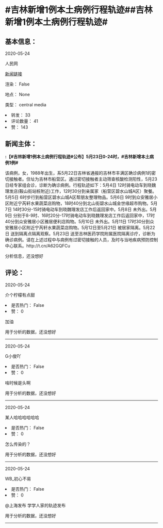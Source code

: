<html>
 <body>
  <h1 id="title">
   #吉林新增1例本土病例行程轨迹##吉林新增1例本土病例行程轨迹#
  </h1>
  <div id="basic_info">
   <h2 id="default h2">
    基本信息：
   </h2>
   <p id="time">
    2020-05-24
   </p>
   <p id="author">
    人民网
   </p>
   <p id="src">
    <a href="https://weibo.cn/comment/J3njcjh4q">
     新闻链接
    </a>
   </p>
   <p id="is_rendered">
    渲染： False
   </p>
   <p id="location">
    地点： None
   </p>
   <p id="news_type">
    类型： central media
   </p>
  </div>
  <div id="attrs">
   <li id_no="repost">
    转发： 33
   </li>
   <li id_no="comment_number">
    评论数量： 41
   </li>
   <li id_no="attitude">
    赞： 143
   </li>
  </div>
  <div id="article">
   <h2 id="default h2">
    新闻主体：
   </h2>
   <p id="lead">
    <strong>
     :【#吉林新增1例本土病例行程轨迹#公布】5月23日0-24时，#吉林新增本土病例1例#
    </strong>
   </p>
   <div id="main_text">
    <p id="paragraph_1">
     该病例，女，1988年出生，系5月22日吉林省通报的吉林市丰满区确诊病例1的密切接触者。住址为吉林市船营区。通过密切接触者主动筛查核酸检测阳性，5月23日经专家组会诊，诊断为确诊病例。行程轨迹如下：5月4日 12时骑电动车到晓魏理发店(鞍山街站桩附近)工作，12时30分到亲属家（船营区碧水山城A区）聚餐。5月5日 6时步行到船营区碧水山城A区帮朋友整理物品。5月6日 9时到众安雅居小区附近宁芮轩水果蔬菜店购物，18时40分到北山街碧水山城金世缘超市购物。5月7日 14时30分-15时骑电动车到晓魏理发店工作后返回家中。5月8日 未外出。5月9日 分别于8-9时、16时20分-17时骑电动车到晓魏理发店工作后返回家中，17时40分到众安雅居小区雅居便利店购物。5月10日 未外出。5月11日 17时30分到众安雅居小区附近宁芮轩水果蔬菜店购物。5月12日至5月21日 被居家隔离。5月22日 送到隔离点隔离观察。5月23日 送至吉林医药学院附属医院隔离诊疗，诊断为确诊病例。请在上述过程中与病例有过密切接触的人员，及时与当地疾病预防控制中心联系。http://t.cn/A62GQFCu
    </p>
   </div>
  </div>
  <div id="analyse_info">
   分析信息，还没想好
  </div>
  <div id="comments">
   <h2 id="default h2">
    评论：
   </h2>
   <div id="comments_block">
    <p id="comment_time">
     2020-05-24
    </p>
    <p id="comment_author">
     介个柠檬有点甜
    </p>
    <div id="comment_attrs">
     <li id_no="is_hot">
      是否热门： False
     </li>
     <li id_no="attitude">
      赞： 0
     </li>
    </div>
    <p id="comment_content">
     加油
    </p>
    <div id="comment_analyse_info">
     用于分析的数据，还没想好
    </div>
   </div>
   <hr/>
   <div id="comments_block">
    <p id="comment_time">
     2020-05-24
    </p>
    <p id="comment_author">
     G小俊吖
    </p>
    <div id="comment_attrs">
     <li id_no="is_hot">
      是否热门： False
     </li>
     <li id_no="attitude">
      赞： 0
     </li>
    </div>
    <p id="comment_content">
     啥时候是头啊
    </p>
    <div id="comment_analyse_info">
     用于分析的数据，还没想好
    </div>
   </div>
   <hr/>
   <div id="comments_block">
    <p id="comment_time">
     2020-05-24
    </p>
    <p id="comment_author">
     某人哈哈哈哈哈哈
    </p>
    <div id="comment_attrs">
     <li id_no="is_hot">
      是否热门： False
     </li>
     <li id_no="attitude">
      赞： 0
     </li>
    </div>
    <p id="comment_content">
     怎么传染的？
    </p>
    <div id="comment_analyse_info">
     用于分析的数据，还没想好
    </div>
   </div>
   <hr/>
   <div id="comments_block">
    <p id="comment_time">
     2020-05-24
    </p>
    <p id="comment_author">
     WB_初心不易
    </p>
    <div id="comment_attrs">
     <li id_no="is_hot">
      是否热门： False
     </li>
     <li id_no="attitude">
      赞： 0
     </li>
    </div>
    <p id="comment_content">
     @上海发布 学学人家的轨迹发布
    </p>
    <div id="comment_analyse_info">
     用于分析的数据，还没想好
    </div>
   </div>
   <hr/>
  </div>
 </body>
</html>